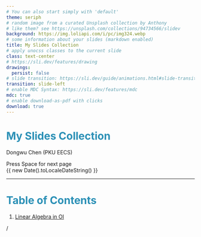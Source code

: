 ```yaml
---
# You can also start simply with 'default'
theme: seriph
# random image from a curated Unsplash collection by Anthony
# like them? see https://unsplash.com/collections/94734566/slidev
background: https://img.loliapi.com/i/pc/img324.webp
# some information about your slides (markdown enabled)
title: My Slides Collection
# apply unocss classes to the current slide
class: text-center
# https://sli.dev/features/drawing
drawings:
  persist: false
# slide transition: https://sli.dev/guide/animations.html#slide-transitions
transition: slide-left
# enable MDC Syntax: https://sli.dev/features/mdc
mdc: true
# enable download-as-pdf with clicks
download: true
---
```


# My Slides Collection

Dongwu Chen (PKU EECS)

<div @click="$slidev.nav.next" class="mt-12 py-1" hover:bg="white op-10">
  Press Space for next page <carbon:arrow-right />
</div>

<div class="absolute bottom-2 left-2 text-xs">
  {{ new Date().toLocaleDateString() }}
</div>

<div class="abs-br m-6 text-xl">
  <a href="https://github.com/pare1lel/slides" target="_blank" class="slidev-icon-btn">
    <carbon:logo-github />
  </a>
</div>

---

# Table of Contents

1. [Linear Algebra in OI](https://pare1lel.github.io/slides/la/)

<div class="absolute top-2 right-2 text-xs">
  <SlideCurrentNo /> / <SlidesTotal />
</div>

<style> h1 { color: #2B90B6; } </style>